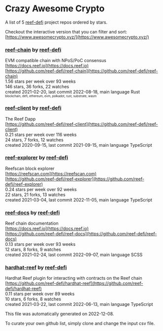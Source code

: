 # Crazy Awesome Crypto
A list of 5 [reef-defi](https://github.com/reef-defi) project repos ordered by stars.  

Checkout the interactive version that you can filter and sort: 
[https://www.awesomecrypto.xyz/](https://www.awesomecrypto.xyz/)  


### [reef-chain](https://github.com/reef-defi/reef-chain) by [reef-defi](https://github.com/reef-defi)  
EVM compatible chain with NPoS/PoC consensus  
[https://docs.reef.io](https://docs.reef.io)  
[https://github.com/reef-defi/reef-chain](https://github.com/reef-defi/reef-chain)  
1.56 stars per week over 93 weeks  
146 stars, 36 forks, 22 watches  
created 2021-02-20, last commit 2022-08-18, main language Rust  
<sub><sup>blockchain, defi, ethereum, evm, polkadot, rust, substrate, wasm</sup></sub>


### [reef-client](https://github.com/reef-defi/reef-client) by [reef-defi](https://github.com/reef-defi)  
The Reef Dapp  
[https://github.com/reef-defi/reef-client](https://github.com/reef-defi/reef-client)  
0.21 stars per week over 116 weeks  
24 stars, 7 forks, 12 watches  
created 2020-09-15, last commit 2021-09-15, main language TypeScript  


### [reef-explorer](https://github.com/reef-defi/reef-explorer) by [reef-defi](https://github.com/reef-defi)  
Reefscan block explorer  
[https://reefscan.com](https://reefscan.com)  
[https://github.com/reef-defi/reef-explorer](https://github.com/reef-defi/reef-explorer)  
0.24 stars per week over 92 weeks  
22 stars, 21 forks, 13 watches  
created 2021-03-04, last commit 2022-11-05, main language TypeScript  


### [reef-docs](https://github.com/reef-defi/reef-docs) by [reef-defi](https://github.com/reef-defi)  
Reef chain documentation  
[https://docs.reef.io](https://docs.reef.io)  
[https://github.com/reef-defi/reef-docs](https://github.com/reef-defi/reef-docs)  
0.13 stars per week over 93 weeks  
12 stars, 8 forks, 9 watches  
created 2021-02-24, last commit 2022-09-07, main language SCSS  


### [hardhat-reef](https://github.com/reef-defi/hardhat-reef) by [reef-defi](https://github.com/reef-defi)  
Hardhat Reef plugin for interacting with contracts on the Reef chain  
[https://github.com/reef-defi/hardhat-reef](https://github.com/reef-defi/hardhat-reef)  
0.11 stars per week over 89 weeks  
10 stars, 6 forks, 8 watches  
created 2021-03-22, last commit 2022-06-13, main language TypeScript  


This file was automatically generated on 2022-12-08.  

To curate your own github list, simply clone and change the input csv file.  